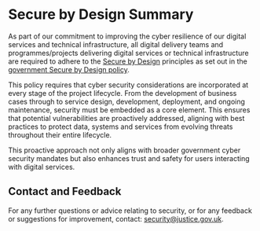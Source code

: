 # Secure by Design Summary

As part of our commitment to improving the cyber resilience of our digital services and technical infrastructure, all digital delivery teams and programmes/projects delivering digital services or technical infrastructure are required to adhere to the [Secure by Design](https://www.security.gov.uk/policy-and-guidance/secure-by-design/principles/) principles as set out in the [government Secure by Design policy](https://www.security.gov.uk/policy-and-guidance/secure-by-design/policy/).

This policy requires that cyber security considerations are incorporated at every stage of the project lifecycle. From the development of business cases through to service design, development, deployment, and ongoing maintenance, security must be embedded as a core element. This ensures that potential vulnerabilities are proactively addressed, aligning with best practices to protect data, systems and services from evolving threats throughout their entire lifecycle.

This proactive approach not only aligns with broader government cyber security mandates but also enhances trust and safety for users interacting with digital services.

## Contact and Feedback

For any further questions or advice relating to security, or for any feedback or suggestions for improvement, contact: [security@justice.gov.uk](mailto:security@justice.gov.uk).

